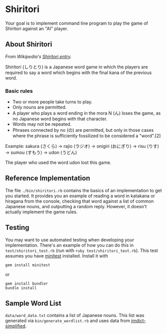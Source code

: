 # Shiritori

Your goal is to implement command line program to play the game of Shiritori against an "AI" player.

## About Shiritori

*From Wikipedia's [Shiritori entry](https://en.wikipedia.org/wiki/Shiritori).*

Shiritori (しりとり) is a Japanese word game in which the players are required to say a word which begins with the final kana of the previous word.

### Basic rules

* Two or more people take turns to play.
* Only nouns are permitted.
* A player who plays a word ending in the mora N (ん) loses the game, as no Japanese word begins with that character.
* Words may not be repeated.
* Phrases connected by no (の) are permitted, but only in those cases where the phrase is sufficiently fossilized to be considered a "word".[2]

Example: sakura (さくら) → rajio (ラジオ) → onigiri (おにぎり) → risu (りす) → sumou (すもう) → udon (うどん)

The player who used the word udon lost this game.

## Reference Implementation

The file `./bin/shiritori.rb` contains the basics of an implementation to get you started. It provides you an example of reading a word in katakana or hiragana from the console, checking that word against a list of common Japanese nouns, and outputting a random reply. However, it doesn't actually implement the game rules.

## Testing

You may want to use automated testing when developing your implementation. There's an example of how you can do this in `test/shiritori_test.rb` (run with `ruby test/shiritori_test.rb`). This test assumes you have [minitest](http://docs.seattlerb.org/minitest/) installed. Install it with

```
gem install minitest
```

or

```
gem install bundler
bundle install
```

## Sample Word List

`data/word_data.txt` contains a list of Japanese nouns. This list was generated via `bin/generate_wordlist.rb` and uses data from [jmdict-simplified](https://github.com/scriptin/jmdict-simplified).
